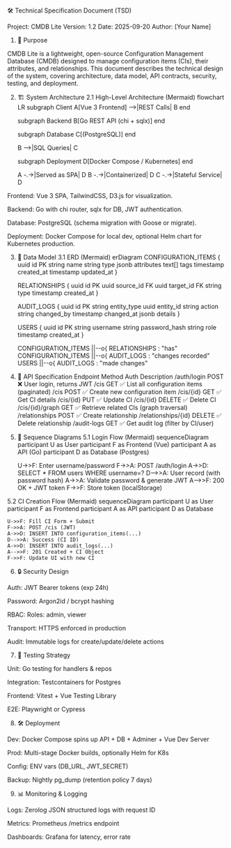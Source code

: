 🛠️ Technical Specification Document (TSD)

Project: CMDB Lite
Version: 1.2
Date: 2025-09-20
Author: [Your Name]

1. 🎯 Purpose

CMDB Lite is a lightweight, open-source Configuration Management Database (CMDB) designed to manage configuration items (CIs), their attributes, and relationships.
This document describes the technical design of the system, covering architecture, data model, API contracts, security, testing, and deployment.

2. 🏗️ System Architecture
2.1 High-Level Architecture (Mermaid)
flowchart LR
    subgraph Client
        A[Vue 3 Frontend] -->|REST Calls| B
    end

    subgraph Backend
        B[Go REST API (chi + sqlx)]
    end

    subgraph Database
        C[(PostgreSQL)]
    end

    B -->|SQL Queries| C

    subgraph Deployment
        D[Docker Compose / Kubernetes]
    end

    A -.->|Served as SPA| D
    B -.->|Containerized| D
    C -.->|Stateful Service| D


Frontend: Vue 3 SPA, TailwindCSS, D3.js for visualization.

Backend: Go with chi router, sqlx for DB, JWT authentication.

Database: PostgreSQL (schema migration with Goose or migrate).

Deployment: Docker Compose for local dev, optional Helm chart for Kubernetes production.

3. 📂 Data Model
3.1 ERD (Mermaid)
erDiagram
    CONFIGURATION_ITEMS {
        uuid id PK
        string name
        string type
        jsonb attributes
        text[] tags
        timestamp created_at
        timestamp updated_at
    }

    RELATIONSHIPS {
        uuid id PK
        uuid source_id FK
        uuid target_id FK
        string type
        timestamp created_at
    }

    AUDIT_LOGS {
        uuid id PK
        string entity_type
        uuid entity_id
        string action
        string changed_by
        timestamp changed_at
        jsonb details
    }

    USERS {
        uuid id PK
        string username
        string password_hash
        string role
        timestamp created_at
    }

    CONFIGURATION_ITEMS ||--o{ RELATIONSHIPS : "has"
    CONFIGURATION_ITEMS ||--o{ AUDIT_LOGS : "changes recorded"
    USERS ||--o{ AUDIT_LOGS : "made changes"

4. 📡 API Specification
Endpoint	Method	Auth	Description
/auth/login	POST	❌	User login, returns JWT
/cis	GET	✅	List all configuration items (paginated)
/cis	POST	✅	Create new configuration item
/cis/{id}	GET	✅	Get CI details
/cis/{id}	PUT	✅	Update CI
/cis/{id}	DELETE	✅	Delete CI
/cis/{id}/graph	GET	✅	Retrieve related CIs (graph traversal)
/relationships	POST	✅	Create relationship
/relationships/{id}	DELETE	✅	Delete relationship
/audit-logs	GET	✅	Get audit log (filter by CI/user)
5. 🔄 Sequence Diagrams
5.1 Login Flow (Mermaid)
sequenceDiagram
    participant U as User
    participant F as Frontend (Vue)
    participant A as API (Go)
    participant D as Database (Postgres)

    U->>F: Enter username/password
    F->>A: POST /auth/login
    A->>D: SELECT * FROM users WHERE username=?
    D-->>A: User record (with password hash)
    A->>A: Validate password & generate JWT
    A-->>F: 200 OK + JWT token
    F->>F: Store token (localStorage)

5.2 CI Creation Flow (Mermaid)
sequenceDiagram
    participant U as User
    participant F as Frontend
    participant A as API
    participant D as Database

    U->>F: Fill CI Form + Submit
    F->>A: POST /cis (JWT)
    A->>D: INSERT INTO configuration_items(...)
    D-->>A: Success (CI ID)
    A->>D: INSERT INTO audit_logs(...)
    A-->>F: 201 Created + CI Object
    F->>F: Update UI with new CI

6. 🔒 Security Design

Auth: JWT Bearer tokens (exp 24h)

Password: Argon2id / bcrypt hashing

RBAC: Roles: admin, viewer

Transport: HTTPS enforced in production

Audit: Immutable logs for create/update/delete actions

7. 🧪 Testing Strategy

Unit: Go testing for handlers & repos

Integration: Testcontainers for Postgres

Frontend: Vitest + Vue Testing Library

E2E: Playwright or Cypress

8. 🛠️ Deployment

Dev: Docker Compose spins up API + DB + Adminer + Vue Dev Server

Prod: Multi-stage Docker builds, optionally Helm for K8s

Config: ENV vars (DB_URL, JWT_SECRET)

Backup: Nightly pg_dump (retention policy 7 days)

9. 📊 Monitoring & Logging

Logs: Zerolog JSON structured logs with request ID

Metrics: Prometheus /metrics endpoint

Dashboards: Grafana for latency, error rate